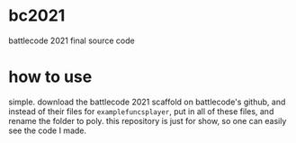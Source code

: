 # bc2021
battlecode 2021 final source code

# how to use
simple. download the battlecode 2021 scaffold on battlecode's github, and instead of their files for `examplefuncsplayer`, put in all of these files, and rename the folder to poly. this repository is just for show, so one can easily see the code I made. 

